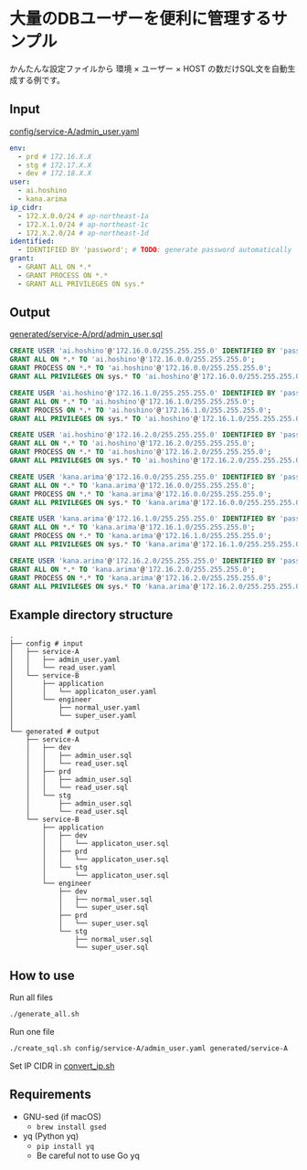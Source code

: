 # 大量のDBユーザーを便利に管理するサンプル

かんたんな設定ファイルから 環境 × ユーザー × HOST の数だけSQL文を自動生成する例です。

## Input

[config/service-A/admin_user.yaml](config/service-A/admin_user.yaml)

```yaml
env:
  - prd # 172.16.X.X
  - stg # 172.17.X.X
  - dev # 172.18.X.X
user:
  - ai.hoshino
  - kana.arima
ip_cidr:
  - 172.X.0.0/24 # ap-northeast-1a
  - 172.X.1.0/24 # ap-northeast-1c
  - 172.X.2.0/24 # ap-northeast-1d
identified:
  - IDENTIFIED BY 'password'; # TODO: generate password automatically
grant:
  - GRANT ALL ON *.*
  - GRANT PROCESS ON *.*
  - GRANT ALL PRIVILEGES ON sys.*
```

## Output

[generated/service-A/prd/admin_user.sql](generated/service-A/prd/admin_user.sql)

```sql
CREATE USER 'ai.hoshino'@'172.16.0.0/255.255.255.0' IDENTIFIED BY 'password';
GRANT ALL ON *.* TO 'ai.hoshino'@'172.16.0.0/255.255.255.0';
GRANT PROCESS ON *.* TO 'ai.hoshino'@'172.16.0.0/255.255.255.0';
GRANT ALL PRIVILEGES ON sys.* TO 'ai.hoshino'@'172.16.0.0/255.255.255.0';

CREATE USER 'ai.hoshino'@'172.16.1.0/255.255.255.0' IDENTIFIED BY 'password';
GRANT ALL ON *.* TO 'ai.hoshino'@'172.16.1.0/255.255.255.0';
GRANT PROCESS ON *.* TO 'ai.hoshino'@'172.16.1.0/255.255.255.0';
GRANT ALL PRIVILEGES ON sys.* TO 'ai.hoshino'@'172.16.1.0/255.255.255.0';

CREATE USER 'ai.hoshino'@'172.16.2.0/255.255.255.0' IDENTIFIED BY 'password';
GRANT ALL ON *.* TO 'ai.hoshino'@'172.16.2.0/255.255.255.0';
GRANT PROCESS ON *.* TO 'ai.hoshino'@'172.16.2.0/255.255.255.0';
GRANT ALL PRIVILEGES ON sys.* TO 'ai.hoshino'@'172.16.2.0/255.255.255.0';

CREATE USER 'kana.arima'@'172.16.0.0/255.255.255.0' IDENTIFIED BY 'password';
GRANT ALL ON *.* TO 'kana.arima'@'172.16.0.0/255.255.255.0';
GRANT PROCESS ON *.* TO 'kana.arima'@'172.16.0.0/255.255.255.0';
GRANT ALL PRIVILEGES ON sys.* TO 'kana.arima'@'172.16.0.0/255.255.255.0';

CREATE USER 'kana.arima'@'172.16.1.0/255.255.255.0' IDENTIFIED BY 'password';
GRANT ALL ON *.* TO 'kana.arima'@'172.16.1.0/255.255.255.0';
GRANT PROCESS ON *.* TO 'kana.arima'@'172.16.1.0/255.255.255.0';
GRANT ALL PRIVILEGES ON sys.* TO 'kana.arima'@'172.16.1.0/255.255.255.0';

CREATE USER 'kana.arima'@'172.16.2.0/255.255.255.0' IDENTIFIED BY 'password';
GRANT ALL ON *.* TO 'kana.arima'@'172.16.2.0/255.255.255.0';
GRANT PROCESS ON *.* TO 'kana.arima'@'172.16.2.0/255.255.255.0';
GRANT ALL PRIVILEGES ON sys.* TO 'kana.arima'@'172.16.2.0/255.255.255.0';
```

## Example directory structure

```
.
├── config # input
│   ├── service-A
│   │   ├── admin_user.yaml
│   │   └── read_user.yaml
│   └── service-B
│       ├── application
│       │   └── applicaton_user.yaml
│       └── engineer
│           ├── normal_user.yaml
│           └── super_user.yaml
│
└── generated # output
    ├── service-A
    │   ├── dev
    │   │   ├── admin_user.sql
    │   │   └── read_user.sql
    │   ├── prd
    │   │   ├── admin_user.sql
    │   │   └── read_user.sql
    │   └── stg
    │       ├── admin_user.sql
    │       └── read_user.sql
    └── service-B
        ├── application
        │   ├── dev
        │   │   └── applicaton_user.sql
        │   ├── prd
        │   │   └── applicaton_user.sql
        │   └── stg
        │       └── applicaton_user.sql
        └── engineer
            ├── dev
            │   ├── normal_user.sql
            │   └── super_user.sql
            ├── prd
            │   └── super_user.sql
            └── stg
                ├── normal_user.sql
                └── super_user.sql
```

## How to use

Run all files

```bash
./generate_all.sh
```

Run one file

```bash
./create_sql.sh config/service-A/admin_user.yaml generated/service-A
```

Set IP CIDR in [convert_ip.sh](convert_ip.sh)

## Requirements

- GNU-sed (if macOS)
  - `brew install gsed`
- yq (Python yq)
  - `pip install yq`
  - Be careful not to use Go yq
